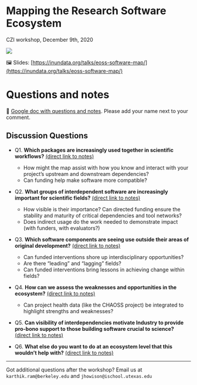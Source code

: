 # Mapping the Research Software Ecosystem
CZI workshop, December 9th, 2020

[![](https://i.imgur.com/Qwwq9Ia.png)](https://inundata.org/talks/eoss-software-map/)

🖼️ Slides: [https://inundata.org/talks/eoss-software-map/](https://inundata.org/talks/eoss-software-map/)

# Questions and notes

📝  [Google doc with questions and notes](https://docs.google.com/document/d/1igkA6jUfVaDp-0U6Sa8peq8_64URa3-ra41a79bCuEk/edit). Please add your name next to your comment.

## Discussion Questions

- Q1.  **Which packages are increasingly used together in scientific workflows?**  [(direct link to notes)](https://docs.google.com/document/d/1igkA6jUfVaDp-0U6Sa8peq8_64URa3-ra41a79bCuEk/edit#heading=h.enn619vudkpz) 
  - How might the map assist with how you know and interact with your project’s upstream and downstream dependencies?
  - Can funding help make software more compatible?

- Q2. **What groups of interdependent software are increasingly important for scientific fields?** [(direct link to notes)](https://docs.google.com/document/d/1igkA6jUfVaDp-0U6Sa8peq8_64URa3-ra41a79bCuEk/edit#heading=h.5vniaindpew7) 
  - How visible is their importance? Can directed funding ensure the stability and maturity of critical dependencies and tool networks?
  - Does indirect usage do the work needed to demonstrate impact (with funders, with evaluators?)

- Q3. **Which software components are seeing use outside their areas of original development?** [(direct link to notes)](https://docs.google.com/document/d/1igkA6jUfVaDp-0U6Sa8peq8_64URa3-ra41a79bCuEk/edit#heading=h.hii6g197sbsk) 
  - Can funded interventions shore up interdisciplinary opportunities?
  - Are there “leading” and “lagging” fields?
  - Can funded interventions bring lessons in achieving change within fields?

- Q4. **How can we assess the weaknesses and opportunities in the ecosystem?** [(direct link to notes)](https://docs.google.com/document/d/1igkA6jUfVaDp-0U6Sa8peq8_64URa3-ra41a79bCuEk/edit#heading=h.bw0zvatxjpue) 
  - Can project health data (like the CHAOSS project) be integrated to highlight strengths and weaknesses?

- Q5. **Can visibility of interdependencies motivate Industry to provide pro-bono support to those building software crucial to science?** [(direct link to notes)](https://docs.google.com/document/d/1igkA6jUfVaDp-0U6Sa8peq8_64URa3-ra41a79bCuEk/edit#heading=h.ruye2bynnr8g) 

- Q6. **What else do you want to do at an ecosystem level that this wouldn’t help with?** [(direct link to notes)](https://docs.google.com/document/d/1igkA6jUfVaDp-0U6Sa8peq8_64URa3-ra41a79bCuEk/edit#heading=h.yj4iiet1rnxp) 

---

Got additional questions after the workshop? Email us at `karthik.ram@berkeley.edu` and `jhowison@ischool.utexas.edu`
